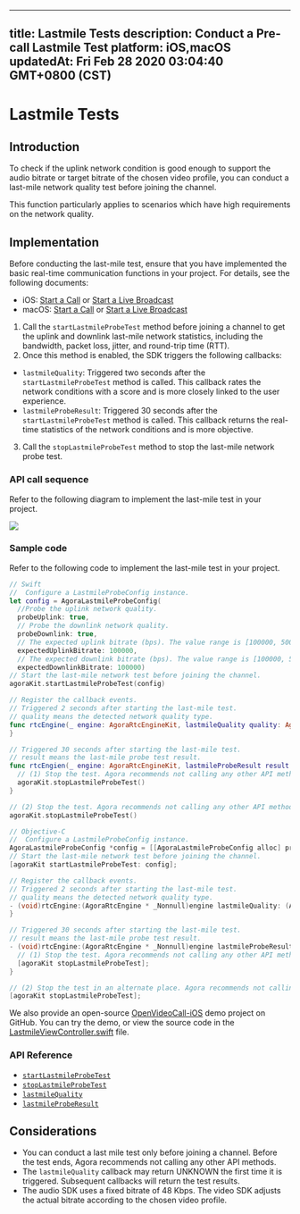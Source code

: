 
---
title: Lastmile Tests
description: Conduct a Pre-call Lastmile Test
platform: iOS,macOS
updatedAt: Fri Feb 28 2020 03:04:40 GMT+0800 (CST)
---
# Lastmile Tests
## Introduction

To check if the uplink network condition is good enough to support the audio bitrate or target bitrate of the chosen video profile, you can conduct a last-mile network quality test before joining the channel.

This function particularly applies to scenarios which have high requirements on the network quality.



## Implementation

Before conducting the last-mile test, ensure that you have implemented the basic real-time communication functions in your project. For details, see the following documents:
- iOS: [Start a Call](../../en/Audio%20Broadcast/start_call_ios.md) or [Start a Live Broadcast](../../en/Audio%20Broadcast/start_live_ios.md)
- macOS: [Start a Call](../../en/Audio%20Broadcast/start_call_mac.md) or [Start a Live Broadcast](../../en/Audio%20Broadcast/start_live_mac.md)

1. Call the `startLastmileProbeTest` method before joining a channel to get the uplink and downlink last-mile network statistics, including the bandwidth, packet loss, jitter, and round-trip time (RTT).
2. Once this method is enabled, the SDK triggers the following callbacks:
- `lastmileQuality`: Triggered two seconds after the `startLastmileProbeTest` method is called. This callback rates the network conditions with a score and is more closely linked to the user experience.
- `lastmileProbeResult`: Triggered 30 seconds after the `startLastmileProbeTest` method is called. This callback returns the real-time statistics of the network conditions and is more objective.
3. Call the `stopLastmileProbeTest` method to stop the last-mile network probe test.

### API call sequence

Refer to the following diagram to implement the last-mile test in your project.

![](https://web-cdn.agora.io/docs-files/1569465569670)

### Sample code

Refer to the following code to implement the last-mile test in your project.

```swift
// Swift
//  Configure a LastmileProbeConfig instance.
let config = AgoraLastmileProbeConfig(
  //Probe the uplink network quality.
  probeUplink: true, 
  // Probe the downlink network quality.
  probeDownlink: true,
  // The expected uplink bitrate (bps). The value range is [100000, 5000000].
  expectedUplinkBitrate: 100000, 
  // The expected downlink bitrate (bps). The value range is [100000, 5000000].
  expectedDownlinkBitrate: 100000)
// Start the last-mile network test before joining the channel.
agoraKit.startLastmileProbeTest(config)

// Register the callback events.
// Triggered 2 seconds after starting the last-mile test.
// quality means the detected network quality type.
func rtcEngine(_ engine: AgoraRtcEngineKit, lastmileQuality quality: AgoraNetworkQuality) {
}

// Triggered 30 seconds after starting the last-mile test.
// result means the last-mile probe test result.
func rtcEngien(_ engine: AgoraRtcEngineKit, lastmileProbeResult result: AgoraLastmileProbeResult){
  // (1) Stop the test. Agora recommends not calling any other API method before the test ends.
  agoraKit.stopLastmileProbeTest()  
}

// (2) Stop the test. Agora recommends not calling any other API method before the test ends.
agoraKit.stopLastmileProbeTest()
```

```objective-c
// Objective-C
//  Configure a LastmileProbeConfig instance.
AgoraLastmileProbeConfig *config = [[AgoraLastmileProbeConfig alloc] probeUplink: YES probeDownlink: YES expectedUplinkBitrate: 100000 expectedDownlinkBitrate: 100000];
// Start the last-mile network test before joining the channel.
[agoraKit startLastmileProbeTest: config];

// Register the callback events.
// Triggered 2 seconds after starting the last-mile test.
// quality means the detected network quality type.
- (void)rtcEngine:(AgoraRtcEngine * _Nonnull)engine lastmileQuality: (AgoraNetworkQuality)quality {
}

// Triggered 30 seconds after starting the last-mile test.
// result means the last-mile probe test result.
- (void)rtcEngine:(AgoraRtcEngine * _Nonnull)engine lastmileProbeResult: (AgoraLastmileProbeResult)result {
  // (1) Stop the test. Agora recommends not calling any other API method before the test ends.
  [agoraKit stopLastmileProbeTest];
}

// (2) Stop the test in an alternate place. Agora recommends not calling any other API method before the test ends.
[agoraKit stopLastmileProbeTest];
```

We also provide an open-source [OpenVideoCall-iOS](https://github.com/AgoraIO/Basic-Video-Call/tree/master/Group-Video/OpenVideoCall-iOS) demo project on GitHub. You can try the demo, or view the source code in the [LastmileViewController.swift](https://github.com/AgoraIO/Basic-Video-Call/blob/master/Group-Video/OpenVideoCall-iOS/OpenVideoCall/LastmileViewController.swift) file.

### API Reference

- [`startLastmileProbeTest`](https://docs.agora.io/en/Audio%20Broadcast/API%20Reference/oc/Classes/AgoraRtcEngineKit.html#//api/name/startLastmileProbeTest:)
- [`stopLastmileProbeTest`](https://docs.agora.io/en/Audio%20Broadcast/API%20Reference/oc/Classes/AgoraRtcEngineKit.html#//api/name/stopLastmileProbeTest)
- [`lastmileQuality`](https://docs.agora.io/en/Audio%20Broadcast/API%20Reference/oc/Protocols/AgoraRtcEngineDelegate.html#//api/name/rtcEngine:lastmileQuality:)
- [`lastmileProbeResult`](https://docs.agora.io/en/Audio%20Broadcast/API%20Reference/oc/Protocols/AgoraRtcEngineDelegate.html#//api/name/rtcEngine:lastmileProbeTestResult:)

## Considerations
- You can conduct a last mile test only before joining a channel. Before the test ends, Agora recommends not calling any other API methods.
- The `lastmileQuality` callback may return UNKNOWN the first time it is triggered. Subsequent callbacks will return the test results.
- The audio SDK uses a fixed bitrate of 48 Kbps. The video SDK adjusts the actual bitrate according to the chosen video profile.






